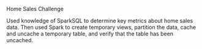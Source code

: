 Home Sales Challenge

Used knowledge of SparkSQL to determine key metrics about home sales data. 
Then used Spark to create temporary views, partition the data, cache and uncache a temporary table, and verify that the table has been uncached.

